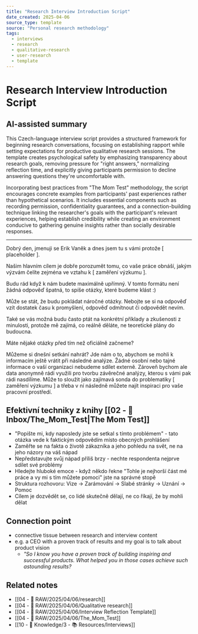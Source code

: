 ```yaml
---
title: "Research Interview Introduction Script"
date_created: 2025-04-06
source_type: template
source: "Personal research methodology"
tags:
  - interviews
  - research
  - qualitative-research
  - user-research
  - template
---
```


# Research Interview Introduction Script

## AI-assisted summary
This Czech-language interview script provides a structured framework for beginning research conversations, focusing on establishing rapport while setting expectations for productive qualitative research sessions. The template creates psychological safety by emphasizing transparency about research goals, removing pressure for "right answers," normalizing reflection time, and explicitly giving participants permission to decline answering questions they're uncomfortable with.

Incorporating best practices from "The Mom Test" methodology, the script encourages concrete examples from participants' past experiences rather than hypothetical scenarios. It includes essential components such as recording permission, confidentiality guarantees, and a connection-building technique linking the researcher's goals with the participant's relevant experiences, helping establish credibility while creating an environment conducive to gathering genuine insights rather than socially desirable responses.

---

Dobrý den,
jmenuji se Erik Vaněk a dnes jsem tu s vámi protože [ placeholder ].

Našim hlavním cílem je dobře porozumět tomu, co vaše práce obnáší, jakým výzvám čelíte zejména ve vztahu k [ zaměření výzkumu ].

Budu rád když k nám budete maximálně upřímný. V tomto formátu není žádná odpověď špatná, to spíše otázky, které budeme klást :)

Může se stát, že budu pokládat náročné otázky. Nebojte se si na odpověď vzít dostatek času k promyšlení, odpověď odmítnout či odpovědět nevím.

Také se vás možná budu často ptát na konkrétní příklady a zkušenosti z minulosti, protože mě zajímá, co reálně děláte, ne teoretické plány do budoucna.

Máte nějaké otázky před tím než oficiálně začneme?

Můžeme si dnešní setkání nahrát? Jde nám o to, abychom se mohli k informacím ještě vrátit při následné analýze. Žádné osobní nebo tajné informace o vaší organizaci nebudeme sdílet externě. Zároveň bychom ale data anonymně rádi využili pro tvorbu závěrečné analýzy, kterou s vámi pak rádi nasdílíme. Může to sloužit jako zajímavá sonda do problematiky [ zaměření výzkumu ] a třeba v ní následně můžete najít inspiraci pro vaše pracovní prostředí.

## Efektivní techniky z knihy [[02 - 📩 Inbox/The_Mom_Test|The Mom Test]]

- "Popište mi, kdy naposledy jste se setkal s tímto problémem" - tato otázka vede k faktickým odpovědím místo obecných prohlášení
- Zaměřte se na fakta o životě zákazníka a jeho pohledu na svět, ne na jeho názory na váš nápad
- Nepředstavujte svůj nápad příliš brzy - nechte respondenta nejprve sdílet své problémy
- Hledejte hluboké emoce - když někdo řekne "Tohle je nejhorší část mé práce a vy mi s tím můžete pomoci" jste na správné stopě
- Struktura rozhovoru: Vize → Zarámování → Slabé stránky → Uznání → Pomoc
- Cílem je dozvědět se, co lidé skutečně dělají, ne co říkají, že by mohli dělat
## Connection point
- connective tissue between research and interview content
- e.g. a CEO with a proven track of results and my goal is to talk about product vision
	- *"So I know you have a proven track of building inspiring and successful products. What helped you in those cases achieve such astounding results?*

## Related notes
- [[04 - 💽 RAW/2025/04/06/research]]
- [[04 - 💽 RAW/2025/04/06/Qualitative research]]
- [[04 - 💽 RAW/2025/04/06/Interview Reflection Template]]
- [[04 - 💽 RAW/2025/04/06/The_Mom_Test]]
- [[10 - 🧠 Knowledge/3 - 📚 Resources/Interviews]]